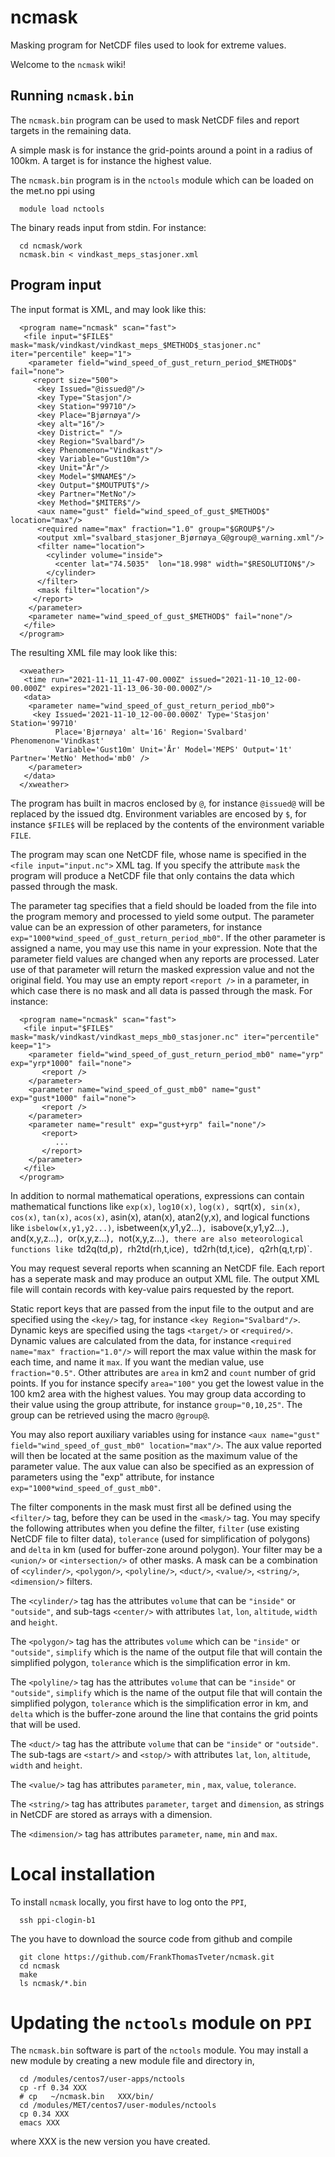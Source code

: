 # ncmask
Masking program for NetCDF files used to look for extreme values.

Welcome to the `ncmask` wiki!

## Running `ncmask.bin`


The `ncmask.bin` program can be used to mask NetCDF files and report targets in the remaining data.

A simple mask is for instance the grid-points around a point in a radius of 100km. A target is for instance the highest value.

The `ncmask.bin` program is in the `nctools` module which can be loaded on the met.no ppi using

      module load nctools

The binary reads input from stdin. For instance:

      cd ncmask/work
      ncmask.bin < vindkast_meps_stasjoner.xml


## Program input

The input format is XML, and may look like this:

      <program name="ncmask" scan="fast">
       <file input="$FILE$" mask="mask/vindkast/vindkast_meps_$METHOD$_stasjoner.nc" iter="percentile" keep="1">
        <parameter field="wind_speed_of_gust_return_period_$METHOD$" fail="none">
         <report size="500">
          <key Issued="@issued@"/>
          <key Type="Stasjon"/>
          <key Station="99710"/>
          <key Place="Bjørnøya"/>
          <key alt="16"/>
          <key District=" "/>
          <key Region="Svalbard"/>
          <key Phenomenon="Vindkast"/>
          <key Variable="Gust10m"/>
          <key Unit="År"/>
          <key Model="$MNAME$"/>
          <key Output="$MOUTPUT$"/>
          <key Partner="MetNo"/>
          <key Method="$MITER$"/>
          <aux name="gust" field="wind_speed_of_gust_$METHOD$" location="max"/>
          <required name="max" fraction="1.0" group="$GROUP$"/>
          <output xml="svalbard_stasjoner_Bjørnøya_G@group@_warning.xml"/>
          <filter name="location">
            <cylinder volume="inside">
              <center lat="74.5035"  lon="18.998" width="$RESOLUTION$"/>
            </cylinder>
          </filter>
          <mask filter="location"/>
         </report>
        </parameter>
        <parameter name="wind_speed_of_gust_$METHOD$" fail="none"/>
       </file>
      </program>

The resulting XML file may look like this:

      <xweather>
       <time run="2021-11-11_11-47-00.000Z" issued="2021-11-10_12-00-00.000Z" expires="2021-11-13_06-30-00.000Z"/>
       <data>
        <parameter name="wind_speed_of_gust_return_period_mb0">
         <key Issued='2021-11-10_12-00-00.000Z' Type='Stasjon' Station='99710' 
              Place='Bjørnøya' alt='16' Region='Svalbard' Phenomenon='Vindkast' 
              Variable='Gust10m' Unit='År' Model='MEPS' Output='1t' Partner='MetNo' Method='mb0' />
        </parameter>
       </data>
      </xweather>

The program has built in macros enclosed by `@`, for instance `@issued@` will be replaced by the issued dtg. Environment variables are
encosed by `$`, for instance `$FILE$` will be replaced by the contents of the environment variable `FILE`.


The program may scan one NetCDF file, whose name is specified in the `<file input="input.nc">` XML tag. If you specify the attribute `mask` the program will produce a NetCDF file that only contains the data which passed through the mask.

The parameter tag specifies that a field should be loaded from the file into the program memory and processed to yield some output. The parameter value can be an expression of other parameters, for instance `exp="1000*wind_speed_of_gust_return_period_mb0"`. If the other parameter is assigned a name, you may use this name in your expression. Note that the parameter field values are changed when any reports are processed. Later use of that parameter will return the masked expression value and not the original field. You may use an empty report `<report />` in a parameter, in which case there is no mask and all data is passed through the mask. For instance:


      <program name="ncmask" scan="fast">
       <file input="$FILE$" mask="mask/vindkast/vindkast_meps_mb0_stasjoner.nc" iter="percentile" keep="1">
        <parameter field="wind_speed_of_gust_return_period_mb0" name="yrp" exp="yrp*1000" fail="none">
           <report />
        </parameter>
        <parameter name="wind_speed_of_gust_mb0" name="gust" exp="gust*1000" fail="none">
           <report />
        </parameter>
        <parameter name="result" exp="gust+yrp" fail="none"/>
           <report>
              ...
           </report>
        </parameter>
       </file>
      </program>

In addition to normal mathematical operations, expressions can contain mathematical functions like `exp(x)`, `log10(x)`, `log(x), `sqrt(x)`, sin(x)`, `cos(x)`, `tan(x)`, `acos(x)`, asin(x), atan(x), atan2(y,x), and logical functions like `isbelow(x,y1,y2...)`, isbetween(x,y1,y2...)`, `isabove(x,y1,y2...)`, `and(x,y,z...)`, `or(x,y,z...)`, `not(x,y,z...)`, there are also meteorological functions like `td2q(td,p)`, `rh2td(rh,t,ice)`, `td2rh(td,t,ice)`, `q2rh(q,t,rp)`.

You may request several reports when scanning an NetCDF file. Each report has a seperate mask and may produce an output XML file.
The output XML file will contain records with key-value pairs requested by the report. 

Static report keys that are passed from the input file to the output and are specified using the `<key/>` tag, for instance `<key Region="Svalbard"/>`. Dynamic keys are specified using the tags `<target/>` or `<required/>`. Dynamic values are calculated from the data, for instance `<required name="max" fraction="1.0"/>` will report the max value within the mask for each time, and name it `max`. If you want the median value, use `fraction="0.5"`. Other attributes are `area` in km2  and `count` number of grid points. If you for instance specify `area="100"` you get the lowest value in the 100 km2 area with the highest values. You may group data according to their value using the group attribute, for instance `group="0,10,25"`. The group can be retrieved using the macro `@group@`. 

You may also report auxiliary variables using for instance `<aux name="gust" field="wind_speed_of_gust_mb0" location="max"/>`. The aux value reported will then be located at the same position as the maximum value of the parameter value. The aux value can also be specified as an expression of parameters using the "exp" attribute, for instance `exp="1000*wind_speed_of_gust_mb0"`.

The filter components in the mask must first all be defined using the `<filter/>` tag, before they can be used in the `<mask/>` tag. You may specify the following attributes when you define the filter, `filter` (use existing NetCDF file to filter data), `tolerance` (used for simplification of polygons) and `delta` in km (used for buffer-zone around polygon). Your filter may be a `<union/>` or `<intersection/>` of other masks. A mask can be a combination of `<cylinder/>`, `<polygon/>`, `<polyline/>`, `<duct/>`, `<value/>`, `<string/>`, `<dimension/>` filters.

The `<cylinder/>` tag has the attributes `volume` that can be `"inside"` or `"outside"`, and sub-tags `<center/>` with attributes `lat`, `lon`, `altitude`, `width` and `height`. 

The `<polygon/>` tag has the attributes `volume` which can be `"inside"` or `"outside"`, `simplify` which is the name of the output file that will contain the simplified polygon, `tolerance` which is the simplification error in km. 

The `<polyline/>` tag has the attributes `volume` that can be `"inside"` or `"outside"`, `simplify` which is the name of the output file that will contain the simplified polygon, `tolerance` which is the simplification error in km, and `delta` which is the buffer-zone around the line that contains the grid points that will be used.

The `<duct/>` tag has the attribute `volume` that can be `"inside"` or `"outside"`. The sub-tags are `<start/>` and `<stop/>` with attributes `lat`, `lon`, `altitude`, `width` and `height`.

The `<value/>` tag has attributes `parameter`, `min` , `max`, `value`, `tolerance`.

The `<string/>` tag has attributes `parameter`, `target` and `dimension`, as strings in NetCDF are stored as arrays with a dimension.

The `<dimension/>` tag has attributes `parameter`, `name`, `min` and `max`.


# Local installation

To install `ncmask` locally, you first have to log onto the `PPI`,

      ssh ppi-clogin-b1

The you have to download the source code from github and compile

      git clone https://github.com/FrankThomasTveter/ncmask.git
      cd ncmask
      make
      ls ncmask/*.bin

# Updating the `nctools` module on `PPI`

The `ncmask.bin` software is part of the `nctools` module. You may install a new module by creating a new module file and directory in,

      cd /modules/centos7/user-apps/nctools
      cp -rf 0.34 XXX
      # cp   ~/ncmask.bin   XXX/bin/
      cd /modules/MET/centos7/user-modules/nctools
      cp 0.34 XXX
      emacs XXX

where XXX is the new version you have created.
